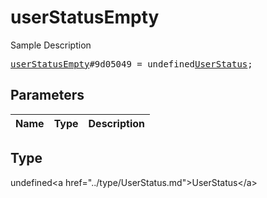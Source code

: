 # userStatusEmpty

Sample Description

<pre>
<a href="../constructor/userStatusEmpty.md">userStatusEmpty</a>#9d05049 = undefined<a href="../type/UserStatus.md">UserStatus</a>;
</pre>

## Parameters

| Name | Type | Description |
|------|:----:|-------------|

## Type

undefined&lt;a href=&#34;../type/UserStatus.md&#34;&gt;UserStatus&lt;/a&gt;
